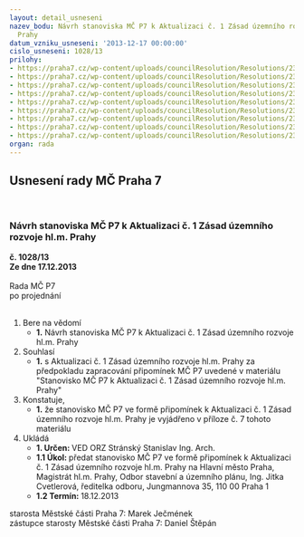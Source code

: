 ```yaml
---
layout: detail_usneseni
nazev_bodu: Návrh stanoviska MČ P7 k Aktualizaci č. 1 Zásad územního rozvoje hl.m.
  Prahy
datum_vzniku_usneseni: '2013-12-17 00:00:00'
cislo_usneseni: 1028/13
prilohy:
- https://praha7.cz/wp-content/uploads/councilResolution/Resolutions/23353/67-13-azur_11.doc
- https://praha7.cz/wp-content/uploads/councilResolution/Resolutions/23353/67-13-usn_376-13.doc
- https://praha7.cz/wp-content/uploads/councilResolution/Resolutions/23353/67-13-azur_21.doc
- https://praha7.cz/wp-content/uploads/councilResolution/Resolutions/23353/67-13-azur_31.doc
- https://praha7.cz/wp-content/uploads/councilResolution/Resolutions/23353/67-13-azur_41___533.jpg
- https://praha7.cz/wp-content/uploads/councilResolution/Resolutions/23353/67-13-azur_51___531.jpg
- https://praha7.cz/wp-content/uploads/councilResolution/Resolutions/23353/67-13-12_12_2013_spolecna_komise_def.docx
- https://praha7.cz/wp-content/uploads/councilResolution/Resolutions/23353/67-13-azur_62___534.jpg
- https://praha7.cz/wp-content/uploads/councilResolution/Resolutions/23353/67-13-zur_pripominky_12-2013.doc
organ: rada
---
```

<div id="ucUsn_pList" class="usn">
	<span><h2>Usnesení rady MČ Praha 7 </h2>
<br></span><div class="standBody">
<span><h3>Návrh stanoviska MČ P7 k Aktualizaci č. 1 Zásad územního rozvoje hl.m. Prahy</h3></span><div class="center">
		<strong>č. 1028/13</strong><br>
	</div>
<div class="center">
		<strong>Ze dne 17.12.2013</strong><br><br>
	</div>Rada MČ P7<br> po projednání<br><br><ol>
<li>Bere na vědomí<ul><li>
<strong>1.</strong> Návrh stanoviska MČ P7 k Aktualizaci č. 1 Zásad územního rozvoje hl.m. Prahy</li></ul>
</li>
<li>Souhlasí<ul><li>
<strong>1.</strong> s Aktualizaci č. 1 Zásad územního rozvoje hl.m. Prahy za předpokladu zapracování připomínek MČ P7 uvedené v materiálu "Stanovisko MČ P7 k Aktualizaci č. 1 Zásad územního rozvoje hl.m. Prahy" </li></ul>
</li>
<li>Konstatuje,<ul><li>
<strong>1.</strong> že stanovisko MČ P7 ve formě připomínek k Aktualizaci č. 1 Zásad územního rozvoje hl.m. Prahy je vyjádřeno v příloze č. 7 tohoto materiálu  </li></ul>
</li>
<li>Ukládá<ul>
<li>
<strong>1. Určen: </strong>VED ORZ  Stránský  Stanislav Ing. Arch.</li>
<li>
<strong>1.1 Úkol: </strong>předat stanovisko MČ P7 ve formě připomínek k Aktualizaci č. 1 Zásad územního rozvoje hl.m. Prahy na Hlavní město Praha, Magistrát hl.m. Prahy, Odbor stavební a územního plánu, Ing. Jitka Cvetlerová, ředitelka odboru, Jungmannova 35, 110 00 Praha 1    </li>
<li>
<strong>1.2 Termín: </strong>18.12.2013</li>
</ul>
</li>
</ol>starosta Městské části Praha 7: Marek Ječmének<br>zástupce starosty Městské části Praha 7: Daniel Štěpán 
</div>
</div>